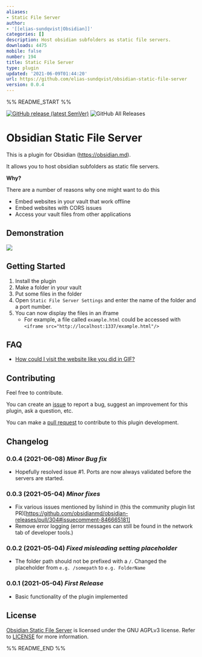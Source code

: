 ```yaml
---
aliases:
- Static File Server
author:
- '[[elias-sundqvist|Obsidian]]'
categories: []
description: Host obsidian subfolders as static file servers.
downloads: 4475
mobile: false
number: 194
title: Static File Server
type: plugin
updated: '2021-06-09T01:44:20'
url: https://github.com/elias-sundqvist/obsidian-static-file-server
version: 0.0.4
---
```


%% README_START %%

[![GitHub release (latest SemVer)](https://img.shields.io/github/v/release/elias-sundqvist/obsidian-static-file-server?style=for-the-badge&sort=semver)](https://github.com/elias-sundqvist/obsidian-static-file-server/releases/latest)
![GitHub All Releases](https://img.shields.io/github/downloads/elias-sundqvist/obsidian-static-file-server/total?style=for-the-badge)
# Obsidian Static File Server

This is a plugin for Obsidian (https://obsidian.md).

It allows you to host obsidian subfolders as static file servers.

**Why?**

There are a number of reasons why one might want to do this

- Embed websites in your vault that work offline
- Embed websites with CORS issues
- Access your vault files from other applications

## Demonstration
![](https://raw.githubusercontent.com/elias-sundqvist/obsidian-static-file-server/HEAD/images/static%20file%20server%20demo.gif)

## Getting Started 

1. Install the plugin
2. Make a folder in your vault
3. Put some files in the folder
4. Open `Static File Server Settings` and enter the name of the folder and a port number.
5. You can now display the files in an iframe
   * For example, a file called `example.html` could be accessed with  
     `<iframe src="http://localhost:1337/example.html"/>` 

## FAQ

* [How could I visit the website like you did in GIF?](https://github.com/elias-sundqvist/obsidian-static-file-server/issues/3#issuecomment-857964429)

## Contributing

Feel free to contribute.

You can create an [issue](https://github.com/elias-sundqvist/obsidian-static-file-server/issues) to report a bug, suggest an improvement for this plugin, ask a question, etc.

You can make a [pull request](https://github.com/elias-sundqvist/obsidian-static-file-server/pulls) to contribute to this plugin development.

## Changelog

### 0.0.4 (2021-06-08) *Minor Bug fix*
* Hopefully resolved issue #1. Ports are now always validated before the servers are started. 

### 0.0.3 (2021-05-04) *Minor fixes*
* Fix various issues mentioned by lishind in (this the community plugin list PR)[https://github.com/obsidianmd/obsidian-releases/pull/304#issuecomment-846665181]
* Remove error logging (error messages can still be found in the network tab of developer tools.)

### 0.0.2 (2021-05-04) *Fixed misleading setting placeholder*
* The folder path should not be prefixed with a `/`. Changed the placeholder from `e.g. /somepath` to `e.g. FolderName`

### 0.0.1 (2021-05-04) *First Release*
* Basic functionality of the plugin implemented

## License

[Obsidian Static File Server](https://github.com/elias-sundqvist/obsidian-static-file-server) is licensed under the GNU AGPLv3 license. Refer to [LICENSE](https://github.com/elias-sundqvist/obsidian-static-file-server/blob/master/LICENSE.TXT) for more information.

%% README_END %%